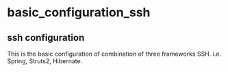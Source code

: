 # basic_configuration_ssh
## ssh configuration
This is the basic configuration of combination of three frameworks SSH.
i.e. Spring, Struts2, Hibernate.
